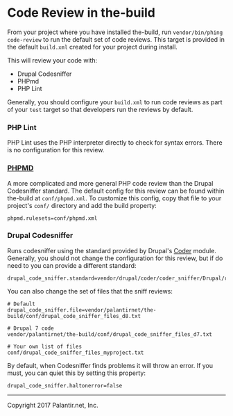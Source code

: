# Code Review in the-build

From your project where you have installed the-build, run `vendor/bin/phing code-review` to run the default set of code reviews. This target is provided in the default `build.xml` created for your project during install.

This will review your code with:

* Drupal Codesniffer
* PHPmd
* PHP Lint

Generally, you should configure your `build.xml` to run code reviews as part of your `test` target so that developers run the reviews by default.

### PHP Lint

PHP Lint uses the PHP interpreter directly to check for syntax errors. There is no configuration for this review.

### [PHPMD](https://phpmd.org/)

A more complicated and more general PHP code review than the Drupal Codesniffer standard. The default config for this review can be found within the-build at `conf/phpmd.xml`. To customize this config, copy that file to your project's `conf/` directory and add the build property:

```
phpmd.rulesets=conf/phpmd.xml
```

### Drupal Codesniffer

Runs codesniffer using the standard provided by Drupal's [Coder](https://www.drupal.org/project/coder) module. Generally, you should not change the configuration for this review, but if do need to you can provide a different standard:

```
drupal_code_sniffer.standard=vendor/drupal/coder/coder_sniffer/Drupal/ruleset.xml
```

You can also change the set of files that the sniff reviews:

```
# Default
drupal_code_sniffer.file=vendor/palantirnet/the-build/conf/drupal_code_sniffer_files_d8.txt

# Drupal 7 code
vendor/palantirnet/the-build/conf/drupal_code_sniffer_files_d7.txt

# Your own list of files
conf/drupal_code_sniffer_files_myproject.txt
```

By default, when Codesniffer finds problems it will throw an error. If you must, you can quiet this by setting this property:

```
drupal_code_sniffer.haltonerror=false
```

----
Copyright 2017 Palantir.net, Inc.
